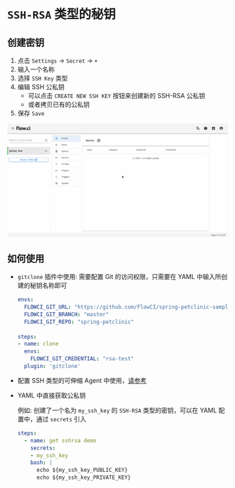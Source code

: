 # `SSH-RSA` 类型的秘钥

## 创建密钥

1. 点击 `Settings` -> `Secret` -> `+`
2. 输入一个名称
3. 选择 `SSH Key` 类型
4. 编辑 SSH 公私钥
   - 可以点击 `CREATE NEW SSH KEY` 按钮来创建新的 SSH-RSA 公私钥
   - 或者拷贝已有的公私钥
5. 保存 `Save`

![create ssh rsa](../../images/secret/create_ssh_key.gif)

## 如何使用

- `gitclone` 插件中使用: 需要配置 Git 的访问权限，只需要在 YAML 中输入所创建的秘钥名称即可

  ```yaml
  envs:
    FLOWCI_GIT_URL: "https://github.com/FlowCI/spring-petclinic-sample.git"
    FLOWCI_GIT_BRANCH: "master"
    FLOWCI_GIT_REPO: "spring-petclinic"

  steps:
  - name: clone
    envs:
      FLOWCI_GIT_CREDENTIAL: "rsa-test"
    plugin: 'gitclone'
  ```

- 配置 SSH 类型的可伸缩 Agent 中使用，[请参考](cn/agents/ssh_host.md#可伸缩-agent-配置-ssh-主机)

- YAML 中直接获取公私钥

  例如: 创建了一个名为 `my_ssh_key` 的 `SSH-RSA` 类型的密钥，可以在 YAML 配置中，通过 `secrets` 引入

  ```yaml
  steps:
    - name: get sshrsa demo
      secrets:
      - my_ssh_key
      bash: |
        echo ${my_ssh_key_PUBLIC_KEY}
        echo ${my_ssh_key_PRIVATE_KEY}
  ```
